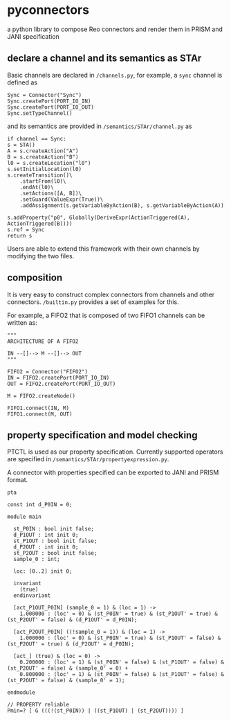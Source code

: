 # pyconnectors
a python library to compose Reo connectors and render them in PRISM and JANI specification

## declare a channel and its semantics as STAr

Basic channels are declared in `/channels.py`, for example, a `sync` channel is defined as

    Sync = Connector("Sync")
    Sync.createPort(PORT_IO_IN)
    Sync.createPort(PORT_IO_OUT)
    Sync.setTypeChannel()

and its semantics are provided in `/semantics/STAr/channel.py` as

    if channel == Sync:
    s = STA()
    A = s.createAction("A")
    B = s.createAction("B")
    l0 = s.createLocation("l0")
    s.setInitialLocation(l0)
    s.createTransition()\
        .startFrom(l0)\
        .endAt(l0)\
        .setActions([A, B])\
        .setGuard(ValueExpr(True))\
        .addAssignment(s.getVariableByAction(B), s.getVariableByAction(A))

    s.addProperty("p0", Globally(DeriveExpr(ActionTriggered(A), ActionTriggered(B))))
    s.ref = Sync
    return s
    
 Users are able to extend this framework with their own channels by modifying the two files.
 
 ## composition
 
 It is very easy to construct complex connectors from channels and other connectors. `/builtin.py` provides a set of examples for this.
 
 For example, a FIFO2 that is composed of two FIFO1 channels can be written as:
 
    """
    ARCHITECTURE OF A FIFO2

    IN --[]--> M --[]--> OUT
    """
    
    FIFO2 = Connector("FIFO2")
    IN = FIFO2.createPort(PORT_IO_IN)
    OUT = FIFO2.createPort(PORT_IO_OUT)

    M = FIFO2.createNode()

    FIFO1.connect(IN, M)
    FIFO1.connect(M, OUT)
    
## property specification and model checking

PTCTL is used as our property specification. Currently supported operators are specified in `/semantics/STAr/propertyexpression.py`.

A connector with properties specified can be exported to JANI and PRISM format.

    pta

    const int d_P0IN = 0;

    module main

      st_P0IN : bool init false;
      d_P1OUT : int init 0;
      st_P1OUT : bool init false;
      d_P2OUT : int init 0;
      st_P2OUT : bool init false;
      sample_0 : int;

      loc: [0..2] init 0;

      invariant
        (true)
      endinvariant

      [act_P1OUT_P0IN] (sample_0 = 1) & (loc = 1) -> 
        1.000000 : (loc' = 0) & (st_P0IN' = true) & (st_P1OUT' = true) & (st_P2OUT' = false) & (d_P1OUT' = d_P0IN);

      [act_P2OUT_P0IN] ((!sample_0 = 1)) & (loc = 1) -> 
        1.000000 : (loc' = 0) & (st_P0IN' = true) & (st_P1OUT' = false) & (st_P2OUT' = true) & (d_P2OUT' = d_P0IN);

      [act_] (true) & (loc = 0) -> 
        0.200000 : (loc' = 1) & (st_P0IN' = false) & (st_P1OUT' = false) & (st_P2OUT' = false) & (sample_0' = 0) +
        0.800000 : (loc' = 1) & (st_P0IN' = false) & (st_P1OUT' = false) & (st_P2OUT' = false) & (sample_0' = 1);

    endmodule

    // PROPERTY reliable
    Pmin=? [ G (((!(st_P0IN)) | ((st_P1OUT) | (st_P2OUT)))) ]
